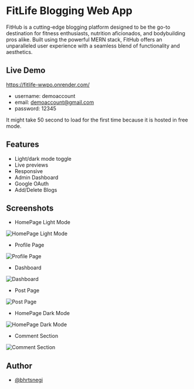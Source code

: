 
# FitLife Blogging Web App

FitHub is a cutting-edge blogging platform designed to be the go-to destination for fitness enthusiasts, nutrition aficionados, and bodybuilding pros alike. Built using the powerful MERN stack, FitHub offers an unparalleled user experience with a seamless blend of functionality and aesthetics.






## Live Demo

https://fitlife-wwpo.onrender.com/

- username: demoaccount
- email: demoaccount@gmail.com
- password: 12345

It might take 50 second to load for the first time because it is hosted in free mode.


## Features

- Light/dark mode toggle
- Live previews
- Responsive
- Admin Dashboard
- Google OAuth
- Add/Delete Blogs


## Screenshots


- HomePage Light Mode

![HomePage Light Mode](https://github.com/bhrtsnegi/trial/blob/main/client/src/assets/images/sc/Screenshot%20from%202024-04-13%2011-31-55.png?raw=true)

- Profile Page

![Profile Page](https://github.com/bhrtsnegi/trial/blob/main/client/src/assets/images/sc/Screenshot%20from%202024-04-13%2011-32-35.png?raw=true)

- Dashboard

![Dashboard](https://github.com/bhrtsnegi/trial/blob/main/client/src/assets/images/sc/Screenshot%20from%202024-04-13%2011-32-52.png?raw=true)

- Post Page

![Post Page](https://github.com/bhrtsnegi/trial/blob/main/client/src/assets/images/sc/Screenshot%20from%202024-04-13%2011-33-11.png?raw=true)

- HomePage Dark Mode

![HomePage Dark Mode](https://github.com/bhrtsnegi/trial/blob/main/client/src/assets/images/sc/Screenshot%20from%202024-04-13%2011-33-30.png?raw=true)

- Comment Section

![Comment Section](https://github.com/bhrtsnegi/trial/blob/main/client/src/assets/images/sc/Screenshot%20from%202024-04-13%2011-33-45.png?raw=true)

## Author

- [@bhrtsnegi](https://www.github.com/bhrtsnegi)


